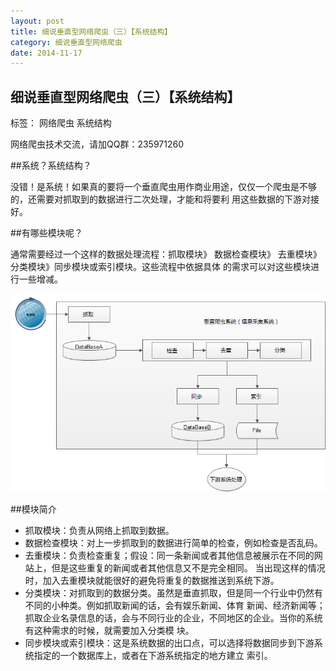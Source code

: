 ```yaml
---
layout: post
title: 细说垂直型网络爬虫（三）【系统结构】
category: 细说垂直型网络爬虫
date: 2014-11-17
---
```




##  细说垂直型网络爬虫（三）【系统结构】

标签： 网络爬虫 系统结构

网络爬虫技术交流，请加QQ群：235971260

##系统？系统结构？
>
没错！是系统！如果真的要将一个垂直爬虫用作商业用途，仅仅一个爬虫是不够的，还需要对抓取到的数据进行二次处理，才能和将要利
用这些数据的下游对接好。

<!-- more -->

##有哪些模块呢？
>
通常需要经过一个这样的数据处理流程：抓取模块》 数据检查模块》 去重模块》 分类模块》同步模块或索引模块。这些流程中依据具体
的需求可以对这些模块进行一些增减。

![系统功能结构图](/res/img/blogimg/system_functions.png)

##模块简介
>
- 抓取模块：负责从网络上抓取到数据。
- 数据检查模块：对上一步抓取到的数据进行简单的检查，例如检查是否乱码。
- 去重模块：负责检查重复；假设：同一条新闻或者其他信息被展示在不同的网站上，但是这些重复的新闻或者其他信息又不是完全相同。
当出现这样的情况时，加入去重模块就能很好的避免将重复的数据推送到系统下游。
- 分类模块：对抓取到的数据分类。虽然是垂直抓取，但是同一个行业中仍然有不同的小种类。例如抓取新闻的话，会有娱乐新闻、体育
新闻、经济新闻等；抓取企业名录信息的话，会与不同行业的企业，不同地区的企业。当你的系统有这种需求的时候，就需要加入分类模
块。
- 同步模块或索引模块：这是系统数据的出口点，可以选择将数据同步到下游系统指定的一个数据库上，或者在下游系统指定的地方建立
索引。






